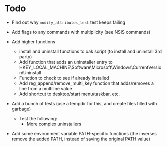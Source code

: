 # Todo

- Find out why `modify_attributes_test` test keeps failing

- Add flags to any commands with multiplicity (see NSIS commands)

- Add higher functions
  - install and uninstall functions to oak script (to install and uninstall 3rd party)
  - Add function that adds an uninstaller entry to HKEY_LOCAL_MACHINE\Software\Microsoft\Windows\CurrentVersion\Uninstall
  - Function to check to see if already installed
  - Add reg_append/remove_multi_key function that adds/removes a line from a multiline value
  - Add shortcut to desktop/start menu/taskbar, etc.

- Add a bunch of tests (use a tempdir for this, and create files filled with garbage)
  - Test the following:
    - More complex uninstallers

- Add some environment variable PATH-specific functions (the inverses remove the added PATH, instead of saving the original PATH value)
